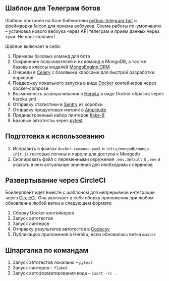 ## Шаблон для Телеграм ботов

Шаблон построен на базе библиотеки [python-telegram-bot](https://github.com/python-telegram-bot/python-telegram-bot) и  фреймворка [falcon](https://falconframework.org) для приема вебхуков. Схема работы по-умолчанию – установка нового вебхука через API телеграм и прием данных через хуки. Не лонг-поллинг!

Шаблон включает в себя:

1. Примеры базовых команд для бота
2. Сохранение пользователей и их команд в MongoDB, а так же базовые классы моделей [MongoEngine ORM](https://mongoengine-odm.readthedocs.io)
3. Очереди в [Celery](http://www.celeryproject.org) с базовыми классами для быстрой разработки воркеров
4. Поддержку локального запуска в виде [Docker](https://www.docker.com) контейнеров через docker-compose
5. Возможность разворачивания в [Heroku](https://www.heroku.com) в виде Docker образов через heroku.yml
6. Отправку статистики в [Sentry](https://sentry.io/) из коробки
7. Отправку продуктовых метрик в [Amplitude](https://amplitude.com)
7. Преднастроенный набор линтеров [flake-8](https://pypi.org/project/flake8/)
8. Базовые автотесты через [pytest](https://docs.pytest.org/)

## Подготовка к использованию

1. Исправить в файлах `docker-compose.yaml` и `infra/mongodb/mongo-init.js` тестовые логины и пароли для доступа к Mongodb
2. Скопировать файл с переменными окружения `.env.default` в `.env` и указать в нем актуальные значения для необходимых сервисов

## Развертывание через CircleCI

Бойлерплейт идет вместе с шаблоном для непрерывной интеграции через [CircleCI](https://circleci.com). Она включает в себя сборку приложения при любом обновлении любой ветки в следующем формате:

1. Сборку Docker контейнеров
2. Запуск автотестов
3. Запуск линтеров
4. Отправку результатов автотестов в [Codecov](https://codecov.io)
5. Публикацию приложения в Heroku, если обновилась ветка `master`

## Шпаргалка по командам

1. Запуск автотестов локально – `pytest`
2. Запуск линтеров – `flake8`
3. Запуск автоформатирования кода – `isort -rc .`